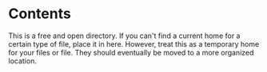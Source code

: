 # Contents

This is a free and open directory.  If you can't find a current home for a certain type of file, place it in here.  However, treat this as a temporary home for your files or file.  They should eventually be moved to a more organized location.
